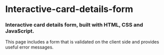 # Interactive-card-details-form

### Interactive card details form, built with HTML, CSS and JavaScript.
This page includes a form that is validated on the client side and provides useful error messages.
